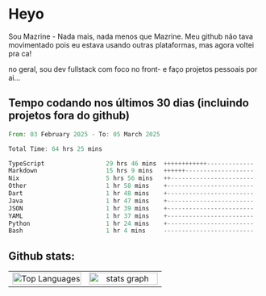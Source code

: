 # Heyo

Sou Mazrine - Nada mais, nada menos que Mazrine.
Meu github não tava movimentado pois eu estava usando outras plataformas, mas agora voltei pra ca!

no geral, sou dev fullstack com foco no front- e faço projetos pessoais por ai...


## Tempo codando nos últimos 30 dias (incluindo projetos fora do github)
<!--START_SECTION:waka-->

```rust
From: 03 February 2025 - To: 05 March 2025

Total Time: 64 hrs 25 mins

TypeScript                 29 hrs 46 mins  ++++++++++++-------------   46.21 %
Markdown                   15 hrs 9 mins   ++++++-------------------   23.54 %
Nix                        5 hrs 56 mins   ++-----------------------   09.23 %
Other                      1 hr 58 mins    +------------------------   03.07 %
Dart                       1 hr 48 mins    +------------------------   02.81 %
Java                       1 hr 47 mins    +------------------------   02.77 %
JSON                       1 hr 39 mins    +------------------------   02.58 %
YAML                       1 hr 37 mins    +------------------------   02.52 %
Python                     1 hr 24 mins    +------------------------   02.19 %
Bash                       1 hr 4 mins     -------------------------   01.66 %
```

<!--END_SECTION:waka-->

<!--
**Mazrine/Mazrine** is a ✨ _special_ ✨ repository because its `README.md` (this file) appears on your GitHub profile.

Here are some ideas to get you started:

- 🔭 I’m currently working on ...
- 🌱 I’m currently learning ...
- 👯 I’m looking to collaborate on ...
- 🤔 I’m looking for help with ...
- 💬 Ask me about ...
- 📫 How to reach me: ...
- 😄 Pronouns: ...
- ⚡ Fun fact: ...
-->


## Github stats:

<div align="center">
  <table width="100%">
    <tr>
      <td align="center" width="50%">
        <img src="https://github-readme-stats.vercel.app/api/top-langs/?username=mazrine&theme=tokyonight&layout=donut&langs_count=10&locale=pt-br" width="100%" alt="Top Languages" />
      </td>
      <td align="center" width="50%">
        <img src="https://github-readme-stats-yxqy.vercel.app/api?username=mazrine&hide_title=false&hide_rank=false&show_icons=true&count_private=true&disable_animations=false&theme=midnight-purple&locale=en&hide_border=true&order=1" width="100%" alt="stats graph" />
      </td>
    </tr>
  </table>
</div>
